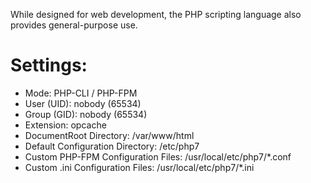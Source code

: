 While designed for web development, the PHP scripting language also provides general-purpose use.

# Settings:
  - Mode: PHP-CLI / PHP-FPM
  - User (UID): nobody (65534)
  - Group (GID): nobody (65534)
  - Extension: opcache
  - DocumentRoot Directory: /var/www/html
  - Default Configuration Directory: /etc/php7
  - Custom PHP-FPM Configuration Files: /usr/local/etc/php7/*.conf
  - Custom .ini Configuration Files: /usr/local/etc/php7/*.ini